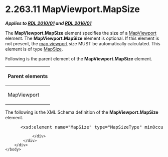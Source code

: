 <html dir="LTR" xmlns:mshelp="http://msdn.microsoft.com/mshelp" xmlns:ddue="http://ddue.schemas.microsoft.com/authoring/2003/5" xmlns:xlink="http://www.w3.org/1999/xlink" xmlns:tool="http://www.microsoft.com/tooltip">
    <head>
        <meta http-equiv="Content-Type" content="text/html; CHARSET=utf-8"></meta>
        <meta name="save" content="history"></meta>
        <title>2.263.11 MapViewport.MapSize</title>
        <xml>
            <mshelp:toctitle title="2.263.11 MapViewport.MapSize"></mshelp:toctitle>
            <mshelp:rltitle title="[MS-RDL]: MapViewport.MapSize"></mshelp:rltitle>
            <mshelp:keyword index="A" term="5758ebc7-98c9-4080-8ea5-2d1e1a1a980a"></mshelp:keyword>
            <mshelp:attr name="DCSext.ContentType" value="open specification"></mshelp:attr>
            <mshelp:attr name="AssetID" value="5758ebc7-98c9-4080-8ea5-2d1e1a1a980a"></mshelp:attr>
            <mshelp:attr name="TopicType" value="kbRef"></mshelp:attr>
            <mshelp:attr name="DCSext.Title" value="[MS-RDL]: MapViewport.MapSize" />
        </xml>
    </head>
    <body>
        <div id="header">
            <h1 class="heading">2.263.11 MapViewport.MapSize</h1>
        </div>
        <div id="mainSection">
            <div id="mainBody">
                <div id="allHistory" class="saveHistory"></div>
                <div id="sectionSection0" class="section" name="collapseableSection">
                    

<p><b><i>Applies to </i></b><a href="3428e690-a348-4ec7-8a6a-8efb42d2cdee.md"><b><i>RDL 2010/01</i></b></a><b><i>
and </i></b><a href="52ce3983-2bfc-4e72-9359-42aaf5fe4509.md"><b><i>RDL 2016/01</i></b></a></p>

<p>The <b>MapViewport.MapSize</b> element specifies the size of
a <a href="55679f1a-a5b6-4b08-b284-ff6e27deedb4.md">MapViewport</a> element.
The <b>MapViewport.MapSize</b> element is optional. If this element is not
present, the <a href="b2482b3f-74ab-4ca8-a9e5-c07955011743.md#gt_70a0bbde-05ce-4a71-8539-ec06e3ff2726">map viewport</a>
size MUST be automatically calculated. This element is of type <a href="d34e1a7e-ada4-4989-9c0f-fbb69c9347ec.md">MapSize</a>.</p>

<p>Following is the parent element of the <b>MapViewport.MapSize</b>
element.</p>

<table>
 <thead>
  <tr>
   <th>
   <p>Parent elements</p>
   </th>
  </tr>
 </thead>
 <tr>
  <td>
  <p>MapViewport</p>
  </td>
 </tr>
</table>

<p>The following is the XML Schema definition of the <b>MapViewport.MapSize</b>
element.</p>

<dl>
<dd>
<div><pre> &lt;xsd:element name=&quot;MapSize&quot; type=&quot;MapSizeType&quot; minOccurs=&quot;0&quot; /&gt;
</pre></div>
</dd></dl>


                </div>
            </div>
        </div>
    </body>
</html>